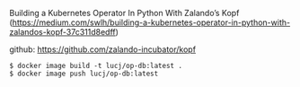 Building a Kubernetes Operator In Python With Zalando’s Kopf (https://medium.com/swlh/building-a-kubernetes-operator-in-python-with-zalandos-kopf-37c311d8edff)

github: https://github.com/zalando-incubator/kopf

```shell script
$ docker image build -t lucj/op-db:latest .
$ docker image push lucj/op-db:latest

```
